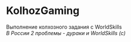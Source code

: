 # KolhozGaming
Выполнение колхозного задания с WorldSkills  
*В России 2 проблемы - дураки и WorldSkills (c)*